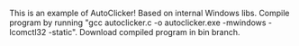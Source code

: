 This is an example of AutoClicker! Based on internal Windows libs.
Compile program by running "gcc autoclicker.c -o autoclicker.exe -mwindows -lcomctl32 -static".
Download compiled program in bin branch.
